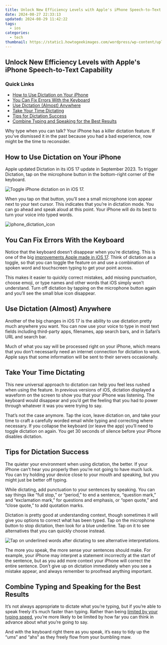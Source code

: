 ```yaml
---
title: Unlock New Efficiency Levels with Apple's iPhone Speech-to-Text Capability
date: 2024-08-27 22:33:13
updated: 2024-08-29 11:42:22
tags:
  - ios
categories:
  - tech
thumbnail: https://static1.howtogeekimages.com/wordpress/wp-content/uploads/2024/01/iphone_dictation_talking_man.jpg
---
```


## Unlock New Efficiency Levels with Apple's iPhone Speech-to-Text Capability

### Quick Links

* [How to Use Dictation on Your iPhone](https://windows11.techidaily.com/troubleshooting-winpcs-fatal-pink-flash/)
* [You Can Fix Errors With the Keyboard](https://facebook-video-recording.techidaily.com/updated-how-to-live-stream-to-facebook-with-wirecast-for-2024/)
* [Use Dictation (Almost) Anywhere](https://www.howtogeek.com/why-you-should-give-the-iphone-dictation-feature-another-shot/#use-dictation-almost-anywhere)
* [Take Your Time Dictating](https://youtube-data.techidaily.com/low-and-flourish-with-these-elite-yogis-online-for-2024/)
* [Tips for Dictation Success](https://win11.techidaily.com/guide-to-mending-the-internal-error-in-rdp-on-windows-11-and-11-pro/)
* [Combine Typing and Speaking for the Best Results](https://extra-lessons.techidaily.com/remote-comic-genius-app/)

 Why type when you can talk? Your iPhone has a killer dictation feature. If you’ve dismissed it in the past because you had a bad experience, now might be the time to reconsider.

##  How to Use Dictation on Your iPhone

 Apple updated Dictation in its iOS 17 update in September 2023\. To trigger Dictation, tap on the microphone button in the bottom-right corner of the keyboard.

![Toggle iPhone dictation on in iOS 17.](https://static1.howtogeekimages.com/wordpress/wp-content/uploads/2024/01/dictation_iphone.jpg) 

 When you tap on that button, you’ll see a small microphone icon appear next to your text cursor. This indicates that you’re in dictation mode. You can go ahead and speak aloud at this point. Your iPhone will do its best to turn your voice into typed words.

![iphone_dictation_icon](https://static1.howtogeekimages.com/wordpress/wp-content/uploads/2024/01/iphone_dictation_icon.jpg) 

##  You Can Fix Errors With the Keyboard

 Notice that the keyboard doesn’t disappear when you’re dictating. This is one of the big [improvements Apple made in iOS 17](https://facebook-clips.techidaily.com/in-2024-facebook-insights-how-to-use-it-for-beginners-easily/). Think of dictation as a toggle, so that you can toggle the feature on and use a combination of spoken word and touchscreen typing to get your point across.

 This makes it easier to quickly correct mistakes, add missing punctuation, choose emoji, or type names and other words that iOS simply won’t understand. Turn off dictation by tapping on the microphone button again and you’ll see the small blue icon disappear.

##  Use Dictation (Almost) Anywhere

 Another of the big changes in iOS 17 is the ability to use dictation pretty much anywhere you want. You can now use your voice to type in most text fields including third-party apps, filenames, app search bars, and in Safari’s URL and search bar.

 Much of what you say will be processed right on your iPhone, which means that you don’t necessarily need an internet connection for dictation to work. Apple says that some information will be sent to their servers occasionally.

##  Take Your Time Dictating

 This new universal approach to dictation can help you feel less rushed when using the feature. In previous versions of iOS, dictation displayed a waveform on the screen to show you that your iPhone was listening. The keyboard would disappear and you’d get the feeling that you had to power through whatever it was you were trying to say.

 That’s not the case anymore. Tap the icon, leave dictation on, and take your time to craft a carefully worded email while typing and correcting where necessary. If you collapse the keyboard (or leave the app) you’ll need to toggle dictation on again. You get 30 seconds of silence before your iPhone disables dictation.

##  Tips for Dictation Success

 The quieter your environment when using dictation, the better. If your iPhone can’t hear you properly then you’re not going to have much luck. You can try holding your device close to your mouth and speaking, but you might just be better off typing.

 While dictating, add punctuation to your sentences by speaking. You can say things like “full stop,” or “period,” to end a sentence, “question mark,” and “exclamation mark,” for questions and emphasis, or “open quote,” and “close quote,” to add quotation marks.

 Dictation is pretty good at understanding context, though sometimes it will give you options to correct what has been typed. Tap on the microphone button to stop dictation, then look for a blue underline. Tap on it to see alternatives that you can quickly choose instead.

![Tap on underlined words after dictating to see alternative interpretations.](https://static1.howtogeekimages.com/wordpress/wp-content/uploads/2024/01/iphone_dictation_options.jpg) 

 The more you speak, the more sense your sentences should make. For example, your iPhone may interpret a statement incorrectly at the start of the sentence, but as you add more context your iPhone will correct the entire sentence. Don’t give up on dictation immediately when you see a mistake appear, and always remember to proofread anything important.

##  Combine Typing and Speaking for the Best Results

 It’s not always appropriate to dictate what you’re typing, but if you’re able to speak freely it’s much faster than typing. Rather than being [limited by your typing speed](https://some-approaches.techidaily.com/in-2024-unlocking-docs-transcription-feature-a-beginners-guide/), you’re more likely to be limited by how far you can think in advance about what you’re going to say.

 And with the keyboard right there as you speak, it’s easy to tidy up the “ums” and “ahs” as they freely flow from your bumbling maw.

<ins class="adsbygoogle"
     style="display:block"
     data-ad-format="autorelaxed"
     data-ad-client="ca-pub-7571918770474297"
     data-ad-slot="1223367746"></ins>



<ins class="adsbygoogle"
     style="display:block"
     data-ad-client="ca-pub-7571918770474297"
     data-ad-slot="8358498916"
     data-ad-format="auto"
     data-full-width-responsive="true"></ins>
